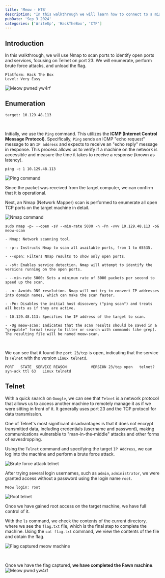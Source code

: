 ```yaml
---
title: 'Meow - HTB'
description: "In this walkthrough we will learn how to connect to a misconfigured Telnet after a port scan with Nmap using brute force through weak credentials, thus obtaining the flag."
pubDate: 'Sep 3 2024'
categories: ['WriteUp', 'HackTheBox', 'CTF']
--- 
```


## Introduction

In this walkthrough, we will use Nmap to scan ports to identify open ports and services, focusing on Telnet on port 23. We will enumerate, perform brute force attacks, and unload the flag.


```
Platform: Hack The Box
Level: Very Easy
```

![Meow pwned yw4rf](https://old-blog-yw4rf.vercel.app/_astro/meow-6.BpHm5Bkn_2aKIJ.webp)


## Enumeration
```
target: 10.129.48.113  
```
<br>

Initially, we use the `Ping` command. This utilizes the **ICMP (Internet Control Message Protocol)**. Specifically, `Ping` sends an ICMP "echo request" message to an `IP address` and expects to receive an "echo reply" message in response. This process allows us to verify if a machine on the network is accessible and measure the time it takes to receive a response (known as latency).

`ping -c 1 10.129.48.113`

![Ping command](https://old-blog-yw4rf.vercel.app/_astro/meow-1.DiLmyByw_ZauPr8.webp)

Since the packet was received from the target computer, we can confirm that it is operational.

Next, an Nmap (Network Mapper) scan is performed to enumerate all open TCP ports on the target machine in detail.

![Nmap command](https://old-blog-yw4rf.vercel.app/_astro/meow-2.BrnQL7Ta_Z23Tv0v.webp)

`sudo nmap -p- --open -sV --min-rate 5000 -n -Pn -vvv 10.129.48.113 -oG meow-scan`

```
- Nmap: Network scanning tool.

- -p-: Instructs Nmap to scan all available ports, from 1 to 65535.

- --open: Filters Nmap results to show only open ports.

- -sV: Enables service detection. Nmap will attempt to identify the versions running on the open ports.

- --min-rate 5000: Sets a minimum rate of 5000 packets per second to speed up the scan.

- -n: Avoids DNS resolution. Nmap will not try to convert IP addresses into domain names, which can make the scan faster.

- -Pn: Disables the initial host discovery ("ping scan") and treats all hosts as if they are active.

- 10.129.48.113: Specifies the IP address of the target to scan.

- -Og meow-scan: Indicates that the scan results should be saved in a "grepable" format (easy to filter or search with commands like grep). The resulting file will be named meow-scan.
```
<br>

We can see that it found the `port 23/tcp` is open, indicating that the service is `Telnet` with the version `Linux telnetd`.

`PORT   STATE  SERVICE REASON           VERSION 23/tcp open   telnet? syn-ack ttl 63   Linux telnetd`

## Telnet

With a quick search on `Google`, we can see that `Telnet` is a network protocol that allows us to access another machine to remotely manage it as if we were sitting in front of it. It generally uses port 23 and the TCP protocol for data transmission.

One of Telnet's most significant disadvantages is that it does not encrypt transmitted data, including credentials (username and password), making communications vulnerable to "man-in-the-middle" attacks and other forms of eavesdropping.

Using the `Telnet` command and specifying the target `IP Address`, we can log into the machine and perform a brute force attack.

![Brute force attack telnet](https://old-blog-yw4rf.vercel.app/_astro/meow-3.B7VrxIpI_241Kx2.webp)

After trying several login usernames, such as `admin`, `administrator`, we were granted access without a password using the login name `root`.

`Meow login: root`

![Root telnet](https://old-blog-yw4rf.vercel.app/_astro/meow-4.CKPXuNlI_Z23PiPz.webp)

Once we have gained root access on the target machine, we have full control of it.

With the `ls` command, we check the contents of the current directory, where we see the `flag.txt` file, which is the final step to complete the machine. Using the `cat flag.txt` command, we view the contents of the file and obtain the flag.

![Flag captured meow machine](https://old-blog-yw4rf.vercel.app/_astro/meow-5.3Fo_wjEw_UlXa0.webp)

<br>

Once we have the flag captured, **we have completed the Fawn machine**.
![Meow pwnd yw4rf](https://old-blog-yw4rf.vercel.app/_astro/meow-7.B07hYUuM_2fgeRo.webp)


<br>

